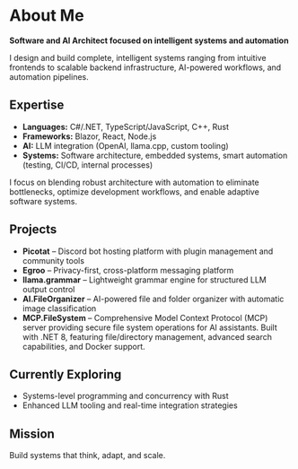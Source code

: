 # About Me

**Software and AI Architect focused on intelligent systems and automation**

I design and build complete, intelligent systems ranging from intuitive frontends to scalable backend infrastructure, AI-powered workflows, and automation pipelines.

## Expertise

- **Languages:** C#/.NET, TypeScript/JavaScript, C++, Rust  
- **Frameworks:** Blazor, React, Node.js  
- **AI:** LLM integration (OpenAI, llama.cpp, custom tooling)  
- **Systems:** Software architecture, embedded systems, smart automation (testing, CI/CD, internal processes)

I focus on blending robust architecture with automation to eliminate bottlenecks, optimize development workflows, and enable adaptive software systems.

## Projects

- **Picotat** – Discord bot hosting platform with plugin management and community tools  
- **Egroo** – Privacy-first, cross-platform messaging platform  
- **llama.grammar** – Lightweight grammar engine for structured LLM output control  
- **AI.FileOrganizer** – AI-powered file and folder organizer with automatic image classification
- **MCP.FileSystem** – Comprehensive Model Context Protocol (MCP) server providing secure file system operations for AI assistants. Built with .NET 8, featuring file/directory management, advanced search capabilities, and Docker support.

## Currently Exploring

- Systems-level programming and concurrency with Rust  
- Enhanced LLM tooling and real-time integration strategies

## Mission

Build systems that think, adapt, and scale.
